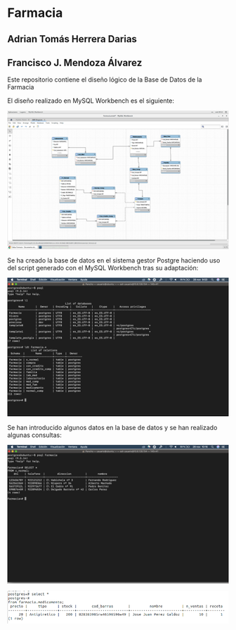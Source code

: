 # Farmacia

## Adrian Tomás Herrera Darias
## Francisco J. Mendoza Álvarez

Este repositorio contiene el diseño lógico de la Base de Datos de la Farmacia

El diseño realizado en MySQL Workbench es el siguiente:

![Captura de MySQL Workbench](https://github.com/PanchoMen/ADM_BBDD/blob/master/Farmacia/Modelo%20Farmacia.png "Diseño Farmacia")

Se ha creado la base de datos en el sistema gestor Postgre haciendo uso del script generado con el MySQL Workbench tras su adaptación:

![Captura base de datos](https://github.com/PanchoMen/ADM_BBDD/blob/master/Farmacia/Captura%20de%20pantalla%202018-11-28%20a%20las%209.53.16.png "Implementacion de la Base de Datos")


Se han introducido algunos datos en la base de datos y se han realizado algunas consultas:

![Captura Consulta](https://github.com/PanchoMen/ADM_BBDD/blob/master/Farmacia/Captura%20de%20pantalla%202018-11-28%20a%20las%2010.16.02.png "Consulta Clientes Normales")


![Captura Consulta](https://github.com/PanchoMen/ADM_BBDD/blob/master/Farmacia/Captura%20de%20pantalla%20de%202018-11-28%2010-15-28.png "Consulta Medicamentos")
